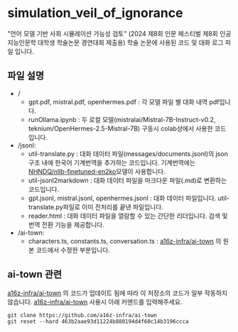 # simulation_veil_of_ignorance

"언어 모델 기반 사회 시뮬레이션 가능성 검토" (2024 제8회 인문 페스티벌 제8회 인공지능인문학 대학생 학술논문 경연대회 제출용) 학술 논문에 사용된 코드 및 대화 로그 파일 입니다.

## 파일 설명
* /
    * gpt.pdf, mistral.pdf, openhermes.pdf : 각 모델 파일 별 대화 내역 pdf입니다.  
    * runOllama.ipynb : 두 로컬 모델(mistralai/Mistral-7B-Instruct-v0.2, teknium/OpenHermes-2.5-Mistral-7B) 구동시 colab상에서 사용한 코드입니다.  
* /jsonl:  
    * util-translate.py : 대화 데이터 파일(messages/documents.jsonl)의 json 구조 내에 한국어 기계번역을 추가하는 코드입니다. 기계번역에는 [NHNDQ/nllb-finetuned-en2ko](https://huggingface.co/NHNDQ/nllb-finetuned-en2ko)모델이 사용합니다.  
    * util-jsonl2markdown : 대화 데이터 파일을 마크다운 파일(.md)로 변환하는 코드입니다.  
    * gpt.jsonl, mistral.jsonl, openhermes.jsonl : 대화 데이터 파일입니다. util-translate.py파일로 이미 전처리를 끝낸 파일입니다.  
    * reader.html : 대화 데이터 파일을 열람할 수 있는 간단한 리더입니다. 검색 및 번역 전환 기능을 제공합니다.  
* /ai-town:  
    * characters.ts, constants.ts, conversation.ts : [a16z-infra/ai-town](https://github.com/a16z-infra/ai-town) 의 원본 코드에서 수정한 부분입니다. 

## ai-town 관련
[a16z-infra/ai-town](https://github.com/a16z-infra/ai-town) 의 코드가 업데이트 됨에 따라 이 저장소의 코드가 일부 작동하지 않습니다. 
[a16z-infra/ai-town](https://github.com/a16z-infra/ai-town) 사용시 아래 커맨드를 입력해주세요.
```
git clone https://github.com/a16z-infra/ai-town
git reset --hard 463b2aae93d11224b880194d4f60c14b3196ccca
```